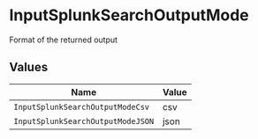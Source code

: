 # InputSplunkSearchOutputMode

Format of the returned output


## Values

| Name                              | Value                             |
| --------------------------------- | --------------------------------- |
| `InputSplunkSearchOutputModeCsv`  | csv                               |
| `InputSplunkSearchOutputModeJSON` | json                              |